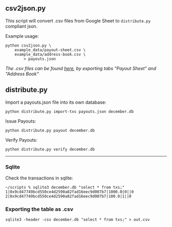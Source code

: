 ## csv2json.py
This script will convert .csv files from Google Sheet
to `distribute.py` compliant json.

Example usage:
```
python csv2json.py \
    example_data/payout-sheet.csv \
    example_data/address-book.csv \
        > payouts.json
```

*The .csv files can be found
[here](https://docs.google.com/spreadsheets/d/1cBV168xNWoQbcqnIjiRi3vN0Lf6d1-i9GDIQ-1HrkoA/edit?pli=1#gid=1500784426),
by exporting tabs "Payout Sheet" and "Address Book"*

## distribute.py

Import a payouts.json file into its own database:
```
python distribute.py import-txs payouts.json december.db
```

Issue Payouts:
```
python distribute.py payout december.db
```

Verify Payouts:
```
python distribute.py verify december.db
```

---

### Sqlite
Check the transactions in sqlite:
```
~/scripts % sqlite3 december.db "select * from txs;"
1|0x9cd47749bcd550ce4d2590a82fad16eec9d007b7|1000.0|0||0
2|0x9cd47749bcd550ce4d2590a82fad16eec9d007b7|100.0|1||0
```

### Exporting the table as .csv
```
sqlite3 -header -csv december.db "select * from txs;" > out.csv
```
